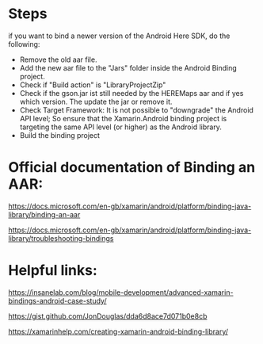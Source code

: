 # Steps
if you want to bind a newer version of the Android Here SDK, do the following:<br>
- Remove the old aar file.
- Add the new aar file to the "Jars" folder inside the Android Binding project.<br>
- Check if "Build action" is "LibraryProjectZip"
- Check if the gson.jar ist still needed by the HEREMaps aar and if yes which version. The update the jar or remove it.
- Check Target Framework: It is not possible to "downgrade" the Android API level; So ensure that the Xamarin.Android binding project is targeting the same API level (or higher) as the Android library.
- Build the binding project


# Official documentation of Binding an AAR:
https://docs.microsoft.com/en-gb/xamarin/android/platform/binding-java-library/binding-an-aar

https://docs.microsoft.com/en-gb/xamarin/android/platform/binding-java-library/troubleshooting-bindings

# Helpful links:
https://insanelab.com/blog/mobile-development/advanced-xamarin-bindings-android-case-study/

https://gist.github.com/JonDouglas/dda6d8ace7d071b0e8cb

https://xamarinhelp.com/creating-xamarin-android-binding-library/